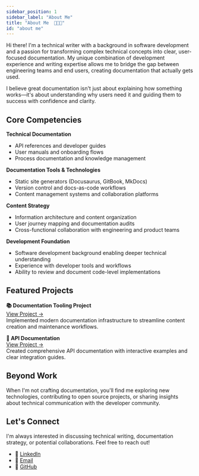 ```yaml
---
sidebar_position: 1
sidebar_label: "About Me"
title: "About Me  👩🏽‍💻"
id: "about me"
---
```


Hi there! I'm a technical writer with a background in software development and a passion for transforming complex technical concepts into clear, user-focused documentation. My unique combination of development experience and writing expertise allows me to bridge the gap between engineering teams and end users, creating documentation that actually gets used.

I believe great documentation isn't just about explaining how something works—it's about understanding why users need it and guiding them to success with confidence and clarity.

## Core Competencies

**Technical Documentation**
- API references and developer guides
- User manuals and onboarding flows
- Process documentation and knowledge management

**Documentation Tools & Technologies**
- Static site generators (Docusaurus, GitBook, MkDocs)
- Version control and docs-as-code workflows
- Content management systems and collaboration platforms

**Content Strategy**
- Information architecture and content organization
- User journey mapping and documentation audits
- Cross-functional collaboration with engineering and product teams

**Development Foundation**
- Software development background enabling deeper technical understanding
- Experience with developer tools and workflows
- Ability to review and document code-level implementations

## Featured Projects

**📚 Documentation Tooling Project**  
[View Project →](/docs/documentation-tooling/intro)  
Implemented modern documentation infrastructure to streamline content creation and maintenance workflows.

**🔧 API Documentation**  
[View Project →](/docs/api-documentation/intro)  
Created comprehensive API documentation with interactive examples and clear integration guides.

<!-- Coming Soon -->
<!-- **⚙️ DevOps Documentation**  
[View Project →](/project-devops)  
Developed operational runbooks and deployment guides for complex infrastructure systems. -->

<!-- **🌐 Web3 Documentation**  
[View Project →](/project-web3)  
Authored user-friendly guides for blockchain applications and smart contract interactions. -->

## Beyond Work

When I'm not crafting documentation, you'll find me exploring new technologies, contributing to open source projects, or sharing insights about technical communication with the developer community.

## Let's Connect

I'm always interested in discussing technical writing, documentation strategy, or potential collaborations. Feel free to reach out!

- 💼 [LinkedIn](#) <!-- Add your LinkedIn URL -->
- 📧 [Email](#) <!-- Add your email -->
- 🐙 [GitHub](https://github.com/CBID2) <!-- Updated with your GitHub -->